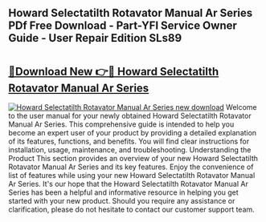 ## Howard Selectatilth Rotavator Manual Ar Series PDf Free Download - Part-YFl Service Owner Guide - User Repair Edition SLs89

# <h2><a href="http://bc75195.oget.top/?id=Howard+Selectatilth+Rotavator+Manual+Ar+Series">🔗Download New 👉🔴 Howard Selectatilth Rotavator Manual Ar Series</a></h2>

[![Howard Selectatilth Rotavator Manual Ar Series new download](https://i.imgur.com/5g1atiW.png)](http://bc75195.oget.top/?id=Howard+Selectatilth+Rotavator+Manual+Ar+Series)
Welcome to the user manual for your newly obtained Howard Selectatilth Rotavator Manual Ar Series. This comprehensive guide is intended to help you become an expert user of your product by providing a detailed explanation of its features, functions, and benefits. You will find clear instructions for installation, usage, maintenance, and troubleshooting. Understanding the Product This section provides an overview of your new Howard Selectatilth Rotavator Manual Ar Series and its key features. Enjoy the convenience of list of features while using your new Howard Selectatilth Rotavator Manual Ar Series. It's our hope that the Howard Selectatilth Rotavator Manual Ar Series has been a helpful and informative resource in helping you get started with your new product. Should you require any assistance or clarification, please do not hesitate to contact our customer support team.
